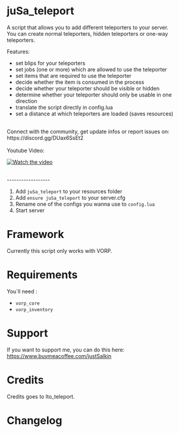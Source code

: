 # juSa_teleport

A script that allows you to add different teleporters to your server. <br>
You can create normal teleporters, hidden teleporters or one-way teleporters.

Features:
- set blips for your teleporters
- set jobs (one or more) which are allowed to use the teleporter
- set items that are required to use the teleporter
- decide whether the item is consumed in the process
- decide whether your teleporter should be visible or hidden
- determine whether your teleporter should only be usable in one direction
- translate the script directly in config.lua
- set a distance at which teleporters are loaded (saves resources)
<br>
Connect with the community, get update infos or report issues on: https://discord.gg/DUax6SsEt2
<br>
<br>
Youtube Video:

[![Watch the video](https://github.com/user-attachments/assets/4180e9ee-3801-4335-b7b8-023af0294b0f)](https://www.youtube.com/watch?v=kReQVO-4TBI)

<br>
------------------<br>

1) Add ``juSa_teleport`` to your resources folder
2) Add ``ensure juSa_teleport`` to your server.cfg
3) Rename one of the configs you wanna use to ``config.lua``
4) Start server

# Framework
Currently this script only works with VORP.

# Requirements
You`ll need : <br>
- ``vorp_core`` <br>
- ``vorp_inventory`` <br>

# Support

If you want to support me, you can do this here: <br>
https://www.buymeacoffee.com/justSalkin

# Credits

Credits goes to lto_teleport.

# Changelog


